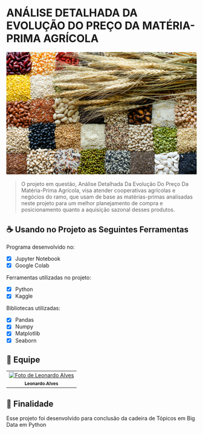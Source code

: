 # ANÁLISE DETALHADA DA EVOLUÇÃO DO PREÇO DA MATÉRIA-PRIMA AGRÍCOLA

<img src="imagem.png" alt="Exemplo imagem">

> O projeto em questão, Análise Detalhada Da Evolução Do Preço Da Matéria-Prima Agrícola, visa atender cooperativas agrícolas e negócios do ramo, que usam de base as matérias-primas analisadas neste projeto para um melhor planejamento de compra e posicionamento quanto a aquisição sazonal desses produtos.

## ☕ Usando no Projeto as Seguintes Ferramentas

Programa desenvolvido no:

- [x] Jupyter Notebook
- [x] Google Colab

Ferramentas utilizadas no projeto:

- [x] Python
- [x] Kaggle

Bibliotecas utilizadas:

- [x] Pandas
- [x] Numpy
- [x] Matplotlib
- [x] Seaborn

## 🤝 Equipe

<table>
  <tr>
    <td align="center">
      <a href="#" title="foto de Leonardo Alves">
        <img src="https://avatars.githubusercontent.com/u/106628674?v=4" width="100px;" alt="Foto de Leonardo Alves"/><br>
        <sub>
          <b>Leonardo Alves</b>
        </sub>
      </a>
    </td>
  </tr>
</table>

## 📝 Finalidade

Esse projeto foi desenvolvido para conclusão da cadeira de Tópicos em Big Data em Python
